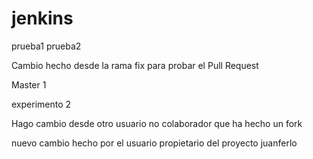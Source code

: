 # jenkins
prueba1
prueba2

Cambio hecho desde la rama fix para probar el Pull Request


Master 1

experimento 2



Hago cambio desde otro usuario no colaborador que ha hecho un fork

nuevo cambio hecho por el usuario propietario del proyecto juanferlo

